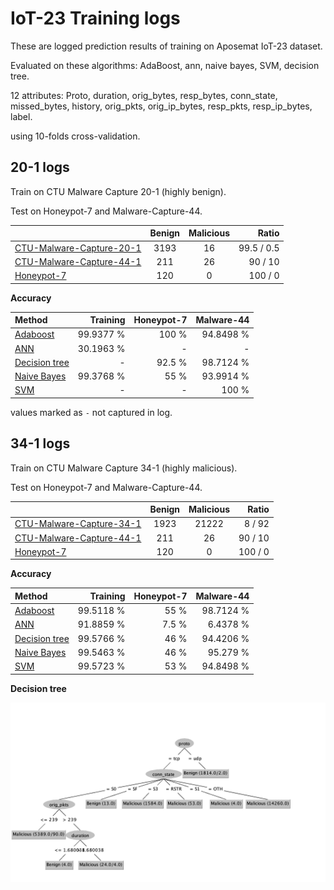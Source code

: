 # IoT-23 Training logs

These are logged prediction results of training on Aposemat IoT-23 dataset.

Evaluated on these algorithms: AdaBoost, ann, naive bayes, SVM, decision tree.

12 attributes: Proto, duration, orig_bytes, resp_bytes, conn_state, 
missed_bytes, history, orig_pkts, orig_ip_bytes, resp_pkts, resp_ip_bytes, 
label.

using 10-folds cross-validation.

## 20-1 logs

Train on CTU Malware Capture 20-1 (highly benign).

Test on Honeypot-7 and Malware-Capture-44.

|                               | Benign | Malicious |      Ratio | 
|-------------------------------|:------:|:---------:|-----------:|
| [CTU-Malware-Capture-20-1][1] |  3193  |    16     | 99.5 / 0.5 |
| [CTU-Malware-Capture-44-1][2] |  211   |    26     |    90 / 10 |
| [Honeypot-7][4]               |  120   |     0     |    100 / 0 |

**Accuracy**

| Method               |  Training | Honeypot-7 | Malware-44 |
|:---------------------|----------:|-----------:|-----------:|
| [Adaboost][AB0]      | 99.9377 % |      100 % |  94.8498 % |
| [ANN][AN0]           | 30.1963 % |          - |          - |
| [Decision tree][DT0] |         - |     92.5 % |  98.7124 % |
| [Naive Bayes][NB0]   | 99.3768 % |       55 % |  93.9914 % |
| [SVM][SV0]           |         - |          - |      100 % |  

values marked as `-` not captured in log. 

## 34-1 logs

Train on CTU Malware Capture 34-1 (highly malicious).

Test on Honeypot-7 and Malware-Capture-44.

|                               | Benign | Malicious |   Ratio | 
|-------------------------------|:------:|:---------:|--------:|
| [CTU-Malware-Capture-34-1][3] |  1923  |   21222   |  8 / 92 |
| [CTU-Malware-Capture-44-1][2] |  211   |    26     | 90 / 10 |
| [Honeypot-7][4]               |  120   |     0     | 100 / 0 |

**Accuracy**

| Method               |  Training | Honeypot-7 | Malware-44 |
|:---------------------|----------:|-----------:|-----------:|
| [Adaboost][AB1]      | 99.5118 % |       55 % |  98.7124 % |
| [ANN][AN1]           | 91.8859 % |      7.5 % |   6.4378 % |
| [Decision tree][DT1] | 99.5766 % |       46 % |  94.4206 % |
| [Naive Bayes][NB1]   | 99.5463 % |       46 % |   95.279 % |
| [SVM][SV1]           | 99.5723 % |       53 % |  94.8498 % |  

**Decision tree**

![img](34-1-tree.png)

[1]: https://github.com/iotcad/sensor-data/blob/611d9ff5e768c74fc8a5f7ea2ef52a974b85eeae/iot-23/CTU-Malware-Capture-20-1-labeled.csv
[2]: https://github.com/iotcad/sensor-data/blob/611d9ff5e768c74fc8a5f7ea2ef52a974b85eeae/iot-23/CTU-Malware-Capture-44-1-labeled.csv
[3]: https://github.com/iotcad/sensor-data/blob/611d9ff5e768c74fc8a5f7ea2ef52a974b85eeae/iot-23/CTU-Malware-Capture-34-1-labeled.csv
[4]: https://github.com/iotcad/sensor-data/blob/611d9ff5e768c74fc8a5f7ea2ef52a974b85eeae/iot-23/CTU-Honeypot-Capture-7-1-labeled.csv
[AB0]: 20-1-adaboost
[AN0]: 20-1-ann
[DT0]: 20-1-tree
[NB0]: 20-1-bayes
[SV0]: 20-1-svm
[AB1]: 34-1-adaboost
[AN1]: 34-1-ann
[DT1]: 34-1-tree
[NB1]: 34-1-bayes
[SV1]: 34-1-svm

